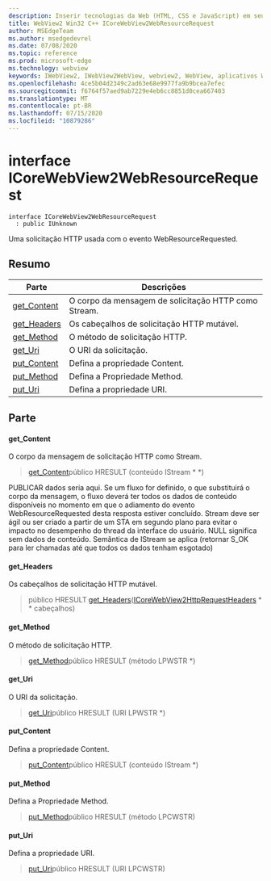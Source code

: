 ```yaml
---
description: Inserir tecnologias da Web (HTML, CSS e JavaScript) em seus aplicativos nativos com o controle WebView2 do Microsoft Edge
title: WebView2 Win32 C++ ICoreWebView2WebResourceRequest
author: MSEdgeTeam
ms.author: msedgedevrel
ms.date: 07/08/2020
ms.topic: reference
ms.prod: microsoft-edge
ms.technology: webview
keywords: IWebView2, IWebView2WebView, webview2, WebView, aplicativos Win32, Win32, Edge, ICoreWebView2, ICoreWebView2Controller, controle do navegador, HTML Edge, ICoreWebView2WebResourceRequest
ms.openlocfilehash: 4ce5b04d2349c2ad63e68e9977fa9b9bcea7efec
ms.sourcegitcommit: f6764f57aed9ab7229e4eb6cc8851d0cea667403
ms.translationtype: MT
ms.contentlocale: pt-BR
ms.lasthandoff: 07/15/2020
ms.locfileid: "10879286"
---
```

# interface ICoreWebView2WebResourceRequest 

```
interface ICoreWebView2WebResourceRequest
  : public IUnknown
```

Uma solicitação HTTP usada com o evento WebResourceRequested.

## Resumo

 Parte                        | Descrições
--------------------------------|---------------------------------------------
[get_Content](#get_content) | O corpo da mensagem de solicitação HTTP como Stream.
[get_Headers](#get_headers) | Os cabeçalhos de solicitação HTTP mutável.
[get_Method](#get_method) | O método de solicitação HTTP.
[get_Uri](#get_uri) | O URI da solicitação.
[put_Content](#put_content) | Defina a propriedade Content.
[put_Method](#put_method) | Defina a Propriedade Method.
[put_Uri](#put_uri) | Defina a propriedade URI.

## Parte

#### get_Content 

O corpo da mensagem de solicitação HTTP como Stream.

> [get_Content](#get_content)público HRESULT (conteúdo IStream * *)

PUBLICAR dados seria aqui. Se um fluxo for definido, o que substituirá o corpo da mensagem, o fluxo deverá ter todos os dados de conteúdo disponíveis no momento em que o adiamento do evento WebResourceRequested desta resposta estiver concluído. Stream deve ser ágil ou ser criado a partir de um STA em segundo plano para evitar o impacto no desempenho do thread da interface do usuário. NULL significa sem dados de conteúdo. Semântica de IStream se aplica (retornar S_OK para ler chamadas até que todos os dados tenham esgotado)

#### get_Headers 

Os cabeçalhos de solicitação HTTP mutável.

> público HRESULT [get_Headers](#get_headers)([ICoreWebView2HttpRequestHeaders](icorewebview2httprequestheaders.md) * * cabeçalhos)

#### get_Method 

O método de solicitação HTTP.

> [get_Method](#get_method)público HRESULT (método LPWSTR *)

#### get_Uri 

O URI da solicitação.

> [get_Uri](#get_uri)público HRESULT (URI LPWSTR *)

#### put_Content 

Defina a propriedade Content.

> [put_Content](#put_content)público HRESULT (conteúdo IStream *)

#### put_Method 

Defina a Propriedade Method.

> [put_Method](#put_method)público HRESULT (método LPCWSTR)

#### put_Uri 

Defina a propriedade URI.

> [put_Uri](#put_uri)público HRESULT (URI LPCWSTR)

